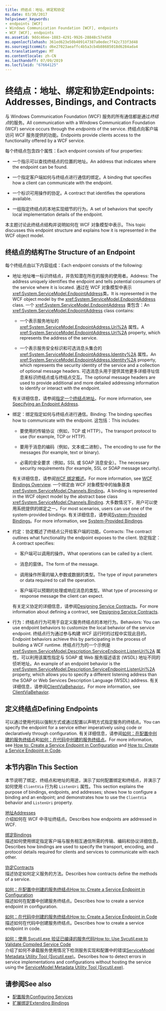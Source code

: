 ```yaml
---
title: 终结点：地址、绑定和协定
ms.date: 03/30/2017
helpviewer_keywords:
- endpoints [WCF]
- Windows Communication Foundation [WCF], endpoints
- WCF [WCF], endpoints
ms.assetid: 9ddc46ee-1883-4291-9926-28848c57e858
ms.openlocfilehash: 361ed623e50b409147387a0edec7f42c733f3d48
ms.sourcegitcommit: d6e27023aeaffc4b5a3cb4b88685018d6284ada4
ms.translationtype: MT
ms.contentlocale: zh-CN
ms.lasthandoff: 07/09/2019
ms.locfileid: "67664125"
---
```

# <a name="endpoints-addresses-bindings-and-contracts"></a><span data-ttu-id="c90cd-102">终结点：地址、绑定和协定</span><span class="sxs-lookup"><span data-stu-id="c90cd-102">Endpoints: Addresses, Bindings, and Contracts</span></span>

<span data-ttu-id="c90cd-103">与 Windows Communication Foundation (WCF) 服务的所有通信都是通过*终结点*的服务。</span><span class="sxs-lookup"><span data-stu-id="c90cd-103">All communication with a Windows Communication Foundation (WCF) service occurs through the *endpoints* of the service.</span></span> <span data-ttu-id="c90cd-104">终结点向客户端访问 WCF 服务提供的功能。</span><span class="sxs-lookup"><span data-stu-id="c90cd-104">Endpoints provide clients access to the functionality offered by a WCF service.</span></span>

<span data-ttu-id="c90cd-105">每个终结点包含四个属性：</span><span class="sxs-lookup"><span data-stu-id="c90cd-105">Each endpoint consists of four properties:</span></span>

- <span data-ttu-id="c90cd-106">一个指示可以查找终结点的位置的地址。</span><span class="sxs-lookup"><span data-stu-id="c90cd-106">An address that indicates where the endpoint can be found.</span></span>

- <span data-ttu-id="c90cd-107">一个指定客户端如何与终结点进行通信的绑定。</span><span class="sxs-lookup"><span data-stu-id="c90cd-107">A binding that specifies how a client can communicate with the endpoint.</span></span>

- <span data-ttu-id="c90cd-108">一个标识可用操作的协定。</span><span class="sxs-lookup"><span data-stu-id="c90cd-108">A contract that identifies the operations available.</span></span>

- <span data-ttu-id="c90cd-109">一组指定终结点的本地实现细节的行为。</span><span class="sxs-lookup"><span data-stu-id="c90cd-109">A set of behaviors that specify local implementation details of the endpoint.</span></span>

<span data-ttu-id="c90cd-110">本主题讨论此终结点结构并说明如何在 WCF 对象模型中表示。</span><span class="sxs-lookup"><span data-stu-id="c90cd-110">This topic discusses this endpoint structure and explains how it is represented in the WCF object model.</span></span>

## <a name="the-structure-of-an-endpoint"></a><span data-ttu-id="c90cd-111">终结点的结构</span><span class="sxs-lookup"><span data-stu-id="c90cd-111">The Structure of an Endpoint</span></span>

<span data-ttu-id="c90cd-112">每个终结点由以下内容组成：</span><span class="sxs-lookup"><span data-stu-id="c90cd-112">Each endpoint consists of the following:</span></span>

- <span data-ttu-id="c90cd-113">地址:地址唯一标识终结点，并告知潜在所在的服务的使用者。</span><span class="sxs-lookup"><span data-stu-id="c90cd-113">Address: The address uniquely identifies the endpoint and tells potential consumers of the service where it is located.</span></span> <span data-ttu-id="c90cd-114">通过在 WCF 对象模型中表示<xref:System.ServiceModel.EndpointAddress>类。</span><span class="sxs-lookup"><span data-stu-id="c90cd-114">It is represented in the WCF object model by the <xref:System.ServiceModel.EndpointAddress> class.</span></span> <span data-ttu-id="c90cd-115">一个 <xref:System.ServiceModel.EndpointAddress> 类包含：</span><span class="sxs-lookup"><span data-stu-id="c90cd-115">An <xref:System.ServiceModel.EndpointAddress> class contains:</span></span>

  - <span data-ttu-id="c90cd-116">一个表示服务地址的 <xref:System.ServiceModel.EndpointAddress.Uri%2A> 属性。</span><span class="sxs-lookup"><span data-stu-id="c90cd-116">A <xref:System.ServiceModel.EndpointAddress.Uri%2A> property, which represents the address of the service.</span></span>

  - <span data-ttu-id="c90cd-117">一个表示服务安全标识和可选消息头集合的 <xref:System.ServiceModel.EndpointAddress.Identity%2A> 属性。</span><span class="sxs-lookup"><span data-stu-id="c90cd-117">An <xref:System.ServiceModel.EndpointAddress.Identity%2A> property, which represents the security identity of the service and a collection of optional message headers.</span></span> <span data-ttu-id="c90cd-118">可选消息头用于提供其他更多详细寻址信息来标识终结点或与终结点交互。</span><span class="sxs-lookup"><span data-stu-id="c90cd-118">The optional message headers are used to provide additional and more detailed addressing information to identify or interact with the endpoint.</span></span>

  <span data-ttu-id="c90cd-119">有关详细信息，请参阅[指定一个终结点地址](../../../../docs/framework/wcf/specifying-an-endpoint-address.md)。</span><span class="sxs-lookup"><span data-stu-id="c90cd-119">For more information, see [Specifying an Endpoint Address](../../../../docs/framework/wcf/specifying-an-endpoint-address.md).</span></span>

- <span data-ttu-id="c90cd-120">绑定：绑定指定如何与终结点进行通信。</span><span class="sxs-lookup"><span data-stu-id="c90cd-120">Binding: The binding specifies how to communicate with the endpoint.</span></span> <span data-ttu-id="c90cd-121">这包括：</span><span class="sxs-lookup"><span data-stu-id="c90cd-121">This includes:</span></span>

  - <span data-ttu-id="c90cd-122">要使用的传输协议（例如，TCP 或 HTTP）。</span><span class="sxs-lookup"><span data-stu-id="c90cd-122">The transport protocol to use (for example, TCP or HTTP).</span></span>

  - <span data-ttu-id="c90cd-123">要用于消息的编码（例如，文本或二进制）。</span><span class="sxs-lookup"><span data-stu-id="c90cd-123">The encoding to use for the messages (for example, text or binary).</span></span>

  - <span data-ttu-id="c90cd-124">必需的安全要求（例如，SSL 或 SOAP 消息安全）。</span><span class="sxs-lookup"><span data-stu-id="c90cd-124">The necessary security requirements (for example, SSL or SOAP message security).</span></span>

  <span data-ttu-id="c90cd-125">有关详细信息，请参阅[WCF 绑定概述](../../../../docs/framework/wcf/bindings-overview.md)。</span><span class="sxs-lookup"><span data-stu-id="c90cd-125">For more information, see [WCF Bindings Overview](../../../../docs/framework/wcf/bindings-overview.md).</span></span> <span data-ttu-id="c90cd-126">一个绑定由 WCF 对象模型中的抽象基类<xref:System.ServiceModel.Channels.Binding>。</span><span class="sxs-lookup"><span data-stu-id="c90cd-126">A binding is represented in the WCF object model by the abstract base class <xref:System.ServiceModel.Channels.Binding>.</span></span> <span data-ttu-id="c90cd-127">大多数情况下，用户可以使用系统提供的绑定之一。</span><span class="sxs-lookup"><span data-stu-id="c90cd-127">For most scenarios, users can use one of the system-provided bindings.</span></span> <span data-ttu-id="c90cd-128">有关详细信息，请参阅[System-Provided Bindings](../../../../docs/framework/wcf/system-provided-bindings.md)。</span><span class="sxs-lookup"><span data-stu-id="c90cd-128">For more information, see [System-Provided Bindings](../../../../docs/framework/wcf/system-provided-bindings.md).</span></span>

- <span data-ttu-id="c90cd-129">约定：协定概述了终结点公开给客户端的功能。</span><span class="sxs-lookup"><span data-stu-id="c90cd-129">Contracts: The contract outlines what functionality the endpoint exposes to the client.</span></span> <span data-ttu-id="c90cd-130">协定指定：</span><span class="sxs-lookup"><span data-stu-id="c90cd-130">A contract specifies:</span></span>

  - <span data-ttu-id="c90cd-131">客户端可以调用的操作。</span><span class="sxs-lookup"><span data-stu-id="c90cd-131">What operations can be called by a client.</span></span>

  - <span data-ttu-id="c90cd-132">消息的窗体。</span><span class="sxs-lookup"><span data-stu-id="c90cd-132">The form of the message.</span></span>

  - <span data-ttu-id="c90cd-133">调用操作所需的输入参数或数据的类型。</span><span class="sxs-lookup"><span data-stu-id="c90cd-133">The type of input parameters or data required to call the operation.</span></span>

  - <span data-ttu-id="c90cd-134">客户端可以预期的处理或响应消息的类型。</span><span class="sxs-lookup"><span data-stu-id="c90cd-134">What type of processing or response message the client can expect.</span></span>

  <span data-ttu-id="c90cd-135">有关定义协定的详细信息，请参阅[Designing Service Contracts](../../../../docs/framework/wcf/designing-service-contracts.md)。</span><span class="sxs-lookup"><span data-stu-id="c90cd-135">For more information about defining a contract, see [Designing Service Contracts](../../../../docs/framework/wcf/designing-service-contracts.md).</span></span>

- <span data-ttu-id="c90cd-136">行为：终结点行为可用于自定义服务终结点的本地行为。</span><span class="sxs-lookup"><span data-stu-id="c90cd-136">Behaviors: You can use endpoint behaviors to customize the local behavior of the service endpoint.</span></span> <span data-ttu-id="c90cd-137">终结点行为通过参与构建 WCF 运行时的过程中实现此目的。</span><span class="sxs-lookup"><span data-stu-id="c90cd-137">Endpoint behaviors achieve this by participating in the process of building a WCF runtime.</span></span> <span data-ttu-id="c90cd-138">终结点行为的一个示例是 <xref:System.ServiceModel.Description.ServiceEndpoint.ListenUri%2A> 属性，可以利用该属性指定与 SOAP 或 Web 服务描述语言 (WSDL) 地址不同的侦听地址。</span><span class="sxs-lookup"><span data-stu-id="c90cd-138">An example of an endpoint behavior is the <xref:System.ServiceModel.Description.ServiceEndpoint.ListenUri%2A> property, which allows you to specify a different listening address than the SOAP or Web Services Description Language (WSDL) address.</span></span> <span data-ttu-id="c90cd-139">有关详细信息，请参阅[ClientViaBehavior](../../../../docs/framework/wcf/diagnostics/wmi/clientviabehavior.md)。</span><span class="sxs-lookup"><span data-stu-id="c90cd-139">For more information, see [ClientViaBehavior](../../../../docs/framework/wcf/diagnostics/wmi/clientviabehavior.md).</span></span>

## <a name="defining-endpoints"></a><span data-ttu-id="c90cd-140">定义终结点</span><span class="sxs-lookup"><span data-stu-id="c90cd-140">Defining Endpoints</span></span>

<span data-ttu-id="c90cd-141">可以通过使用代码以强制方式或通过配置以声明方式指定服务的终结点。</span><span class="sxs-lookup"><span data-stu-id="c90cd-141">You can specify the endpoint for a service either imperatively using code or declaratively through configuration.</span></span> <span data-ttu-id="c90cd-142">有关详细信息，请参阅[如何：在配置中创建的服务终结点](../../../../docs/framework/wcf/feature-details/how-to-create-a-service-endpoint-in-configuration.md)和[如何：在代码中创建的服务终结点](../../../../docs/framework/wcf/feature-details/how-to-create-a-service-endpoint-in-code.md)。</span><span class="sxs-lookup"><span data-stu-id="c90cd-142">For more information, see [How to: Create a Service Endpoint in Configuration](../../../../docs/framework/wcf/feature-details/how-to-create-a-service-endpoint-in-configuration.md) and [How to: Create a Service Endpoint in Code](../../../../docs/framework/wcf/feature-details/how-to-create-a-service-endpoint-in-code.md).</span></span>

## <a name="in-this-section"></a><span data-ttu-id="c90cd-143">本节内容</span><span class="sxs-lookup"><span data-stu-id="c90cd-143">In This Section</span></span>

<span data-ttu-id="c90cd-144">本节说明了绑定、终结点和地址的用途，演示了如何配置绑定和终结点，并演示了如何使用 `ClientVia` 行为和 `ListenUri` 属性。</span><span class="sxs-lookup"><span data-stu-id="c90cd-144">This section explains the purpose of bindings, endpoints, and addresses; shows how to configure a binding and an endpoint; and demonstrates how to use the `ClientVia` behavior and `ListenUri` property.</span></span>

<span data-ttu-id="c90cd-145">[地址](../../../../docs/framework/wcf/feature-details/endpoint-addresses.md)</span><span class="sxs-lookup"><span data-stu-id="c90cd-145">[Addresses](../../../../docs/framework/wcf/feature-details/endpoint-addresses.md)</span></span>\
<span data-ttu-id="c90cd-146">介绍如何在 WCF 中寻址终结点。</span><span class="sxs-lookup"><span data-stu-id="c90cd-146">Describes how endpoints are addressed in WCF.</span></span>

<span data-ttu-id="c90cd-147">[绑定](../../../../docs/framework/wcf/feature-details/bindings.md)</span><span class="sxs-lookup"><span data-stu-id="c90cd-147">[Bindings](../../../../docs/framework/wcf/feature-details/bindings.md)</span></span>\
<span data-ttu-id="c90cd-148">描述如何使用绑定指定客户端与服务相互通信所需的传输、编码和协议详细信息。</span><span class="sxs-lookup"><span data-stu-id="c90cd-148">Describes how bindings are used to specify the transport, encoding, and protocol details required for clients and services to communicate with each other.</span></span>

<span data-ttu-id="c90cd-149">[协定](../../../../docs/framework/wcf/feature-details/contracts.md)</span><span class="sxs-lookup"><span data-stu-id="c90cd-149">[Contracts](../../../../docs/framework/wcf/feature-details/contracts.md)</span></span>\
<span data-ttu-id="c90cd-150">描述协定如何定义服务的方法。</span><span class="sxs-lookup"><span data-stu-id="c90cd-150">Describes how contracts define the methods of a service.</span></span>

<span data-ttu-id="c90cd-151">[如何：在配置中创建的服务终结点](../../../../docs/framework/wcf/feature-details/how-to-create-a-service-endpoint-in-configuration.md)</span><span class="sxs-lookup"><span data-stu-id="c90cd-151">[How to: Create a Service Endpoint in Configuration](../../../../docs/framework/wcf/feature-details/how-to-create-a-service-endpoint-in-configuration.md)</span></span>\
<span data-ttu-id="c90cd-152">描述如何在配置中创建服务终结点。</span><span class="sxs-lookup"><span data-stu-id="c90cd-152">Describes how to create a service endpoint in configuration.</span></span>

<span data-ttu-id="c90cd-153">[如何：在代码中创建的服务终结点](../../../../docs/framework/wcf/feature-details/how-to-create-a-service-endpoint-in-code.md)</span><span class="sxs-lookup"><span data-stu-id="c90cd-153">[How to: Create a Service Endpoint in Code](../../../../docs/framework/wcf/feature-details/how-to-create-a-service-endpoint-in-code.md)</span></span>\
<span data-ttu-id="c90cd-154">描述如何在代码中创建服务终结点。</span><span class="sxs-lookup"><span data-stu-id="c90cd-154">Describes how to create a service endpoint in code.</span></span>

<span data-ttu-id="c90cd-155">[如何：使用 Svcutil.exe 验证已编译的服务代码](../../../../docs/framework/wcf/feature-details/how-to-use-svcutil-exe-to-validate-compiled-service-code.md)</span><span class="sxs-lookup"><span data-stu-id="c90cd-155">[How to: Use Svcutil.exe to Validate Compiled Service Code](../../../../docs/framework/wcf/feature-details/how-to-use-svcutil-exe-to-validate-compiled-service-code.md)</span></span>\
<span data-ttu-id="c90cd-156">介绍了如何不承载服务使用情况下检测服务实现和配置中的错误[ServiceModel Metadata Utility Tool (Svcutil.exe)](../../../../docs/framework/wcf/servicemodel-metadata-utility-tool-svcutil-exe.md)。</span><span class="sxs-lookup"><span data-stu-id="c90cd-156">Describes how to detect errors in service implementations and configurations without hosting the service using the [ServiceModel Metadata Utility Tool (Svcutil.exe)](../../../../docs/framework/wcf/servicemodel-metadata-utility-tool-svcutil-exe.md).</span></span>

## <a name="see-also"></a><span data-ttu-id="c90cd-157">请参阅</span><span class="sxs-lookup"><span data-stu-id="c90cd-157">See also</span></span>

- [<span data-ttu-id="c90cd-158">配置服务</span><span class="sxs-lookup"><span data-stu-id="c90cd-158">Configuring Services</span></span>](../../../../docs/framework/wcf/configuring-services.md)
- [<span data-ttu-id="c90cd-159">扩展绑定</span><span class="sxs-lookup"><span data-stu-id="c90cd-159">Extending Bindings</span></span>](../../../../docs/framework/wcf/extending/extending-bindings.md)
